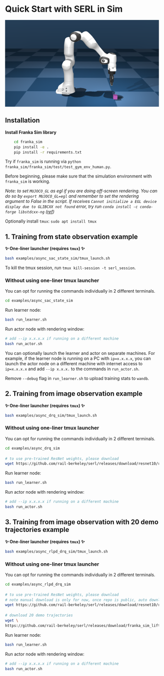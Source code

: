# Quick Start with SERL in Sim

![](./images/franka_sim.png)

## Installation

**Install Franka Sim library**
```bash
    cd franka_sim
    pip install -e .
    pip install -r requirements.txt
```

Try if `franka_sim` is running via `python franka_sim/franka_sim/test/test_gym_env_human.py`.

Before beginning, please make sure that the simulation environment with `franka_sim` is working.

*Note: to set `MUJOCO_GL` as egl if you are doing off-screen rendering.
You can do so by ```export MUJOCO_GL=egl``` and remember to set the rendering argument to False in the script.
If receives `Cannot initialize a EGL device display due to GLIBCXX not found` error, try run `conda install -c conda-forge libstdcxx-ng` ([ref](https://stackoverflow.com/a/74132234))*


Optionally install `tmux`: `sudo apt install tmux`

## 1. Training from state observation example

**✨ One-liner launcher (requires `tmux`) ✨**
```bash
bash examples/async_sac_state_sim/tmux_launch.sh
```

To kill the tmux session, run `tmux kill-session -t serl_session`.

### Without using one-liner tmux launcher

You can opt for running the commands individually in 2 different terminals.

```bash
cd examples/async_sac_state_sim
```

Run learner node:
```bash
bash run_learner.sh
```

Run actor node with rendering window:
```bash
# add --ip x.x.x.x if running on a different machine
bash run_actor.sh
```

You can optionally launch the learner and actor on separate machines. For example, if the learner node is running on a PC with `ip=x.x.x.x`, you can launch the actor node on a different machine with internet access to `ip=x.x.x.x` and add `--ip x.x.x.` to the commands in `run_actor.sh`.

Remove `--debug` flag in `run_learner.sh` to upload training stats to `wandb`.

## 2. Training from image observation example

**✨ One-liner launcher (requires `tmux`) ✨**

```bash
bash examples/async_drq_sim/tmux_launch.sh
```

### Without using one-liner tmux launcher

You can opt for running the commands individually in 2 different terminals.

```bash
cd examples/async_drq_sim

# to use pre-trained ResNet weights, please download
wget https://github.com/rail-berkeley/serl/releases/download/resnet10/resnet10_params.pkl
```

Run learner node:
```bash
bash run_learner.sh
```

Run actor node with rendering window:
```bash
# add --ip x.x.x.x if running on a different machine
bash run_actor.sh
```

## 3. Training from image observation with 20 demo trajectories example

**✨ One-liner launcher (requires `tmux`) ✨**
```bash
bash examples/async_rlpd_drq_sim/tmux_launch.sh
```

### Without using one-liner tmux launcher

You can opt for running the commands individually in 2 different terminals.

```bash
cd examples/async_rlpd_drq_sim

# to use pre-trained ResNet weights, please download
# note manual download is only for now, once repo is public, auto download will work
wget https://github.com/rail-berkeley/serl/releases/download/resnet10/resnet10_params.pkl

# download 20 demo trajectories
wget \
https://github.com/rail-berkeley/serl/releases/download/franka_sim_lift_cube_demos/franka_lift_cube_image_20_trajs.pkl
```

Run learner node:
```bash
bash run_learner.sh
```

Run actor node with rendering window:
```bash
# add --ip x.x.x.x if running on a different machine
bash run_actor.sh
```
